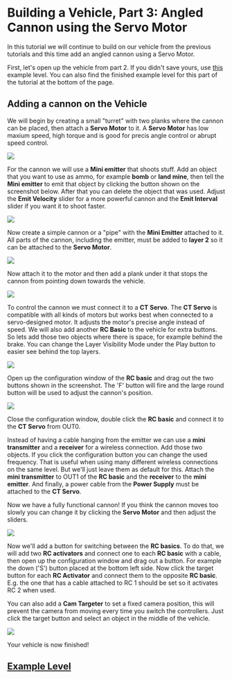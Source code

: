 # Building a Vehicle, Part 3: Angled Cannon using the Servo Motor
In this tutorial we will continue to build on our vehicle from the previous tutorials and this time add an angled cannon using a Servo Motor.

First, let's open up the vehicle from part 2. If you didn't save yours, use [this](https://archive.principia-web.se/level/5383) example level. You can also find the finished example level for this part of the tutorial at the bottom of the page.

## Adding a cannon on the Vehicle
We will begin by creating a small "turret" with two planks where the cannon can be placed, then attach a **Servo Motor** to it. A **Servo Motor** has low maxium speed, high torque and is good for precis angle control or abrupt speed control.

![](https://i.imgur.com/Br5vo26.png)

For the cannon we will use a **Mini emitter** that shoots stuff. Add an object that you want to use as ammo, for example **bomb** or **land mine**, then tell the **Mini emitter** to emit that object by clicking the button shown on the screenshot below. After that you can delete the object that was used. Adjust the **Emit Velocity** slider for a more powerful cannon and the **Emit Interval** slider if you want it to shoot faster.

![](https://i.imgur.com/8UTv0On.png)

Now create a simple cannon or a "pipe" with the **Mini Emitter** attached to it. All parts of the cannon, including the emitter, must be added to **layer 2** so it can be attached to the **Servo Motor**.

![](https://i.imgur.com/VBZj1e9.png)

Now attach it to the motor and then add a plank under it that stops the cannon from pointing down towards the vehicle.

![](https://i.imgur.com/osXNaL6.png)

To control the cannon we must connect it to a **CT Servo**. The **CT Servo** is compatible with all kinds of motors but works best when connected to a servo-designed motor. It adjusts the motor's precise angle instead of speed. We will also add another **RC Basic** to the vehicle for extra buttons. So lets add those two objects where there is space, for example behind the brake. You can change the Layer Visibility Mode under the Play button to easier see behind the top layers.

![](https://i.imgur.com/zMxrG7L.png)

Open up the configuration window of the **RC basic** and drag out the two buttons shown in the screenshot. The 'F' button will fire and the large round button will be used to adjust the cannon's position.

![](https://i.imgur.com/z1YVd3Y.png)

Close the configuration window, double click the **RC basic** and connect it to the **CT Servo** from OUT0.

Instead of having a cable hanging from the emitter we can use a **mini transmitter** and a **receiver** for a wireless connection. Add those two objects. If you click the configuration button you can change the used frequency. That is useful when using many different wireless connections on the same level. But we'll just leave them as default for this. Attach the **mini transmitter** to OUT1 of the **RC basic** and the **receiver** to the **mini emitter**. And finally, a power cable from the **Power Supply** must be attached to the **CT Servo**.

Now we have a fully functional cannon!
If you think the cannon moves too slowly you can change it by clicking the **Servo Motor** and then adjust the sliders.

![](https://i.imgur.com/mLUaOAF.png)

Now we'll add a button for switching between the **RC basics**. To do that, we will add two **RC activators** and connect one to each **RC basic** with a cable, then open up the configuration window and drag out a button. For example the down ('S') button placed at the bottom left side. Now click the target button for each **RC Activator** and connect them to the opposite **RC basic**. E.g. the one that has a cable attached to RC 1 should be set so it activates RC 2 when used.

You can also add a **Cam Targeter** to set a fixed camera position, this will prevent the camera from moving every time you switch the controllers. Just click the target button and select an object in the middle of the vehicle.

![](https://i.imgur.com/FdDTD8r.png)

Your vehicle is now finished!

## [Example Level](https://archive.principia-web.se/level/5523)
